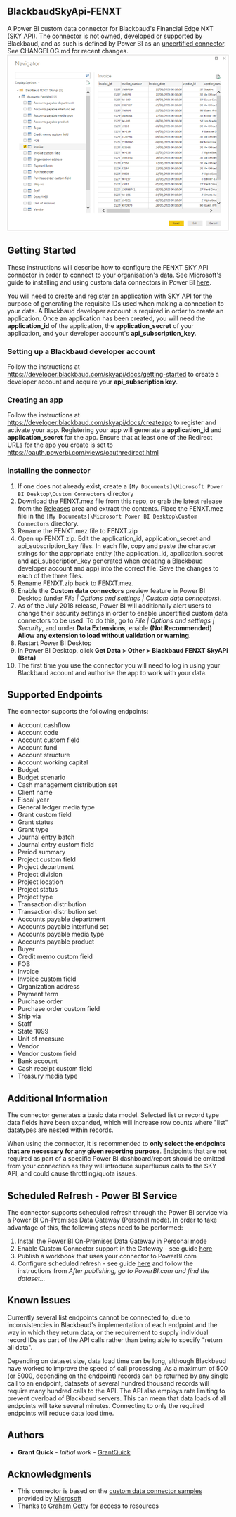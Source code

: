 ## BlackbaudSkyApi-FENXT
A Power BI custom data connector for Blackbaud's Financial Edge NXT (SKY API). The connector is not owned, developed or supported by Blackbaud, and as such is defined by Power BI as an [uncertified connector](https://docs.microsoft.com/en-us/connectors/custom-connectors/submit-certification#certification-criteria). See CHANGELOG.md for recent changes.
![PBIGetData](blobs/getdata.PNG "FENXT in Get Data")

## Getting Started
These instructions will describe how to configure the FENXT SKY API connector in order to connect to your organisation's data. See Microsoft's guide to installing and using custom data connectors in Power BI [here](https://github.com/Microsoft/DataConnectors).

You will need to create and register an application with SKY API for the purpose of generating the requisite IDs used when making a connection to your data. A Blackbaud developer account is required in order to create an application. Once an application has been created, you will need the **application_id** of the application, the **application_secret** of your application, and your developer account's **api_subscription_key**.

### Setting up a Blackbaud developer account
Follow the instructions at https://developer.blackbaud.com/skyapi/docs/getting-started to create a developer account and acquire your **api_subscription key**.

### Creating an app
Follow the instructions at https://developer.blackbaud.com/skyapi/docs/createapp to register and activate your app. Registering your app will generate a **application_id** and **application_secret** for the app. Ensure that at least one of the Redirect URLs for the app you create is set to https://oauth.powerbi.com/views/oauthredirect.html

### Installing the connector
1. If one does not already exist, create a `[My Documents]\Microsoft Power BI Desktop\Custom Connectors` directory
2. Download the FENXT.mez file from this repo, or grab the latest release from the [Releases](https://github.com/GrantQuick/BlackbaudSkyApi/releases) area and extract the contents. Place the FENXT.mez file in the `[My Documents]\Microsoft Power BI Desktop\Custom Connectors` directory.
3. Rename the FENXT.mez file to FENXT.zip
4. Open up FENXT.zip. Edit the application_id, application_secret and api_subscription_key files. In each file, copy and paste the character strings for the appropriate entity (the application_id, application_secret and api_subscription_key generated when creating a Blackbaud developer account and app) into the correct file. Save the changes to each of the three files.
5. Rename FENXT.zip back to FENXT.mez.
6. Enable the **Custom data connectors** preview feature in Power BI Desktop (under *File | Options and settings | Custom data connectors*).
7. As of the July 2018 release, Power BI will additionally alert users to change their security settings in order to enable uncertified custom data connectors to be used. To do this, go to *File | Options and settings | Security*, and under **Data Extensions**, enable **(Not Recommended) Allow any extension to load without validation or warning**.
7. Restart Power BI Desktop
8. In Power BI Desktop, click **Get Data > Other > Blackbaud FENXT SkyAPi (Beta)**
9. The first time you use the connector you will need to log in using your Blackbaud account and authorise the app to work with your data.

## Supported Endpoints
The connector supports the following endpoints:
* Account cashflow
* Account code
* Account custom field
* Account fund
* Account structure
* Account working capital
* Budget
* Budget scenario
* Cash management distribution set
* Client name
* Fiscal year
* General ledger media type
* Grant custom field
* Grant status
* Grant type
* Journal entry batch
* Journal entry custom field
* Period summary
* Project custom field
* Project department
* Project division
* Project location
* Project status
* Project type
* Transaction distribution
* Transaction distribution set
* Accounts payable department
* Accounts payable interfund set
* Accounts payable media type
* Accounts payable product
* Buyer
* Credit memo custom field
* FOB
* Invoice
* Invoice custom field
* Organization address
* Payment term
* Purchase order
* Purchase order custom field
* Ship via
* Staff
* State 1099
* Unit of measure
* Vendor
* Vendor custom field
* Bank account
* Cash receipt custom field
* Treasury media type

## Additional Information
The connector generates a basic data model. Selected list or record type data fields have been expanded, which will increase row counts where "list" datatypes are nested within records.

When using the connector, it is recommended to **only select the endpoints that are necessary for any given reporting purpose**. Endpoints that are not required as part of a specific Power BI dashboard/report should be omitted from your connection as they will introduce superfluous calls to the SKY API, and could cause throttling/quota issues.

## Scheduled Refresh - Power BI Service
The connector supports scheduled refresh through the Power BI service via a Power BI On-Premises Data Gateway (Personal mode). In order to take advantage of this, the following steps need to be performed:

1. Install the Power BI On-Premises Data Gateway in Personal mode
2. Enable Custom Connector support in the Gateway - see guide [here](https://docs.microsoft.com/en-us/power-query/samples/trippin/9-testconnection/readme#enabling-custom-connectors-in-the-personal-gateway)
3. Publish a workbook that uses your connector to PowerBI.com
4. Configure scheduled refresh - see guide [here](https://docs.microsoft.com/en-us/power-query/samples/trippin/9-testconnection/readme#testing-scheduled-refresh) and follow the instructions from *After publishing, go to PowerBI.com and find the dataset...*

## Known Issues
Currently several list endpoints cannot be connected to, due to inconsistencies in Blackbaud's implementation of each endpoint and the way in which they return data, or the requirement to supply individual record IDs as part of the API calls rather than being able to specify "return all data".

Depending on dataset size, data load time can be long, although Blackbaud have worked to improve the speed of call processing. As a maximum of 500 (or 5000, depending on the endpoint) records can be returned by any single call to an endpoint, datasets of several hundred thousand records will require many hundred calls to the API. The API also employs rate limiting to prevent overload of Blackbaud servers. This can mean that data loads of all endpoints will take several minutes. Connecting to only the required endpoints will reduce data load time.

## Authors
* **Grant Quick** - *Initial work* - [GrantQuick](https://github.com/GrantQuick)

## Acknowledgments
* This connector is based on the [custom data connector samples](https://github.com/Microsoft/DataConnectors) provided by [Microsoft](https://github.com/Microsoft)
* Thanks to [Graham Getty](https://resolvedllc.com) for access to resources
